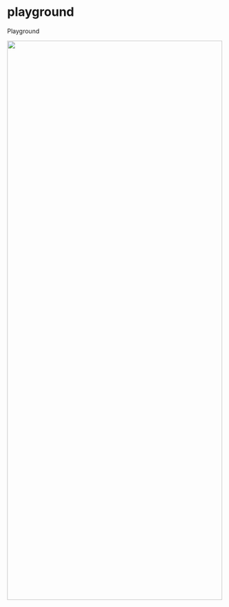 # playground
Playground

<img src = "https://king-slayer.appspot.com/stats" width="500" height="1300">
